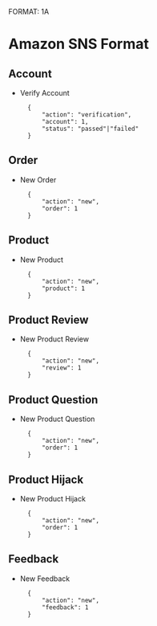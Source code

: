 FORMAT: 1A

# Amazon SNS Format

## Account

+ Verify Account

		{
			"action": "verification",
			"account": 1,
			"status": "passed"|"failed"
		}
		
## Order

+ New Order

		{
			"action": "new",
			"order": 1
		}
		
## Product

+ New Product

		{
			"action": "new",
			"product": 1
		}
		
## Product Review

+ New Product Review

		{
			"action": "new",
			"review": 1
		}
		
## Product Question

+ New Product Question

		{
			"action": "new",
			"order": 1
		}
		
## Product Hijack

+ New Product Hijack

		{
			"action": "new",
			"order": 1
		}
		
## Feedback

+ New Feedback

		{
			"action": "new",
			"feedback": 1
		}